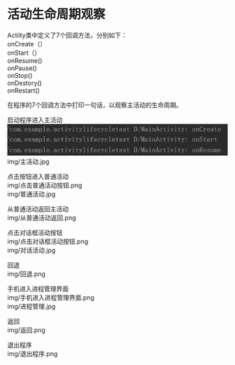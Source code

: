 # 活动生命周期观察
Actiity类中定义了7个回调方法，分别如下：<br/>
onCreate（）<br/>
onStart（）<br/>
onResume()<br/>
onPause()<br/>
onStop()<br/>
onDestory()<br/>
onRestart()<br/>

在程序的7个回调方法中打印一句话，以观察主活动的生命周期。<br/>

启动程序进入主活动<br/>
![启动程序](/img/启动程序.png)<br/>
img/主活动.jpg<br/>

点击按钮进入普通活动<br/>
img/点击普通活动按钮.png<br/>
img/普通活动.jpg<br/>

从普通活动返回主活动<br/>
img/从普通活动返回.png<br/>

点击对话框活动按钮<br/>
img/点击对话框活动按钮.png<br/>
img/对话活动.jpg<br/>

回退<br/>
img/回退.png<br/>

手机进入进程管理界面<br/>
img/手机进入进程管理界面.png<br/>
img/进程管理.jpg<br/>

返回<br/>
img/返回.png<br/>

退出程序<br/>
img/退出程序.png<br/>